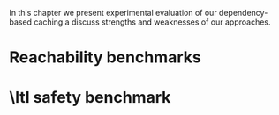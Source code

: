 In this chapter we present experimental evaluation of our dependency-based
caching a discuss strengths and weaknesses of our approaches.

# Reachability benchmarks

# \ltl safety benchmark